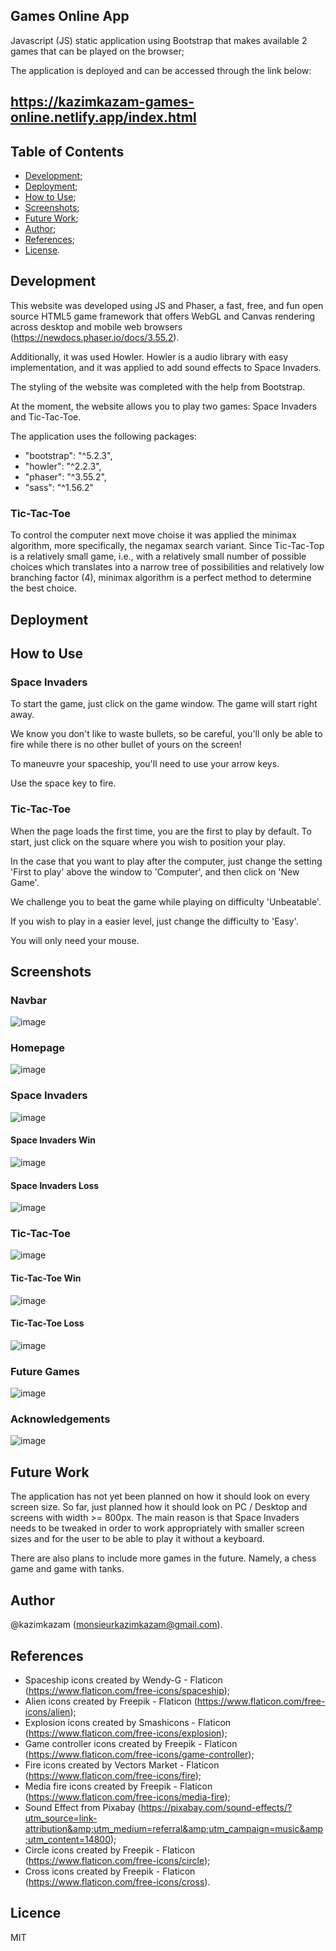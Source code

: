 ## Games Online App

Javascript (JS) static application using Bootstrap that makes available 2 games that can be played on the browser;

The application is deployed and can be accessed through the link below:

## https://kazimkazam-games-online.netlify.app/index.html

## Table of Contents

- [Development](#development);
- [Deployment](#deployment);
- [How to Use](#how-to-use);
- [Screenshots](#screenshots);
- [Future Work](#future-work);
- [Author](#author);
- [References](#references);
- [License](#licence).

## Development

This website was developed using JS and Phaser, a fast, free, and fun open source HTML5 game framework that offers WebGL and Canvas rendering across desktop and mobile web browsers (https://newdocs.phaser.io/docs/3.55.2).

Additionally, it was used Howler. Howler is a audio library with easy implementation, and it was applied to add sound effects to Space Invaders.

The styling of the website was completed with the help from Bootstrap.

At the moment, the website allows you to play two games: Space Invaders and Tic-Tac-Toe.

The application uses the following packages:
- "bootstrap": "^5.2.3",
- "howler": "^2.2.3",
- "phaser": "^3.55.2",
- "sass": "^1.56.2"

### Tic-Tac-Toe

To control the computer next move choise it was applied the minimax algorithm, more specifically, the negamax search variant. Since Tic-Tac-Top is a relatively small game, i.e., with a relatively small number of possible choices which translates into a narrow tree of possibilities and relatively low branching factor (4), minimax algorithm is a perfect method to determine the best choice.

## Deployment



## How to Use

### Space Invaders

To start the game, just click on the game window. The game will start right away.

We know you don't like to waste bullets, so be careful, you'll only be able to fire while there is no other bullet of yours on the screen!

To maneuvre your spaceship, you'll need to use your arrow keys.

Use the space key to fire.

### Tic-Tac-Toe

When the page loads the first time, you are the first to play by default. To start, just click on the square where you wish to position your play.

In the case that you want to play after the computer, just change the setting 'First to play' above the window to 'Computer', and then click on 'New Game'.

We challenge you to beat the game while playing on difficulty 'Unbeatable'.

If you wish to play in a easier level, just change the difficulty to 'Easy'.

You will only need your mouse.

## Screenshots

### Navbar

![image](https://github.com/kazimkazam/games-app/blob/master/screenshots/navbar.png?raw=true)

### Homepage

![image](https://github.com/kazimkazam/games-app/blob/master/screenshots/homepage.png?raw=true)

### Space Invaders

![image](https://github.com/kazimkazam/games-app/blob/master/screenshots/spaceInvaders.png?raw=true)

#### Space Invaders Win

![image](https://github.com/kazimkazam/games-app/blob/master/screenshots/spaceInvadersWin.png?raw=true)

#### Space Invaders Loss

![image](https://github.com/kazimkazam/games-app/blob/master/screenshots/spaceInvadersLoss.png?raw=true)

### Tic-Tac-Toe

![image](https://github.com/kazimkazam/games-app/blob/master/screenshots/ticTacToe.png?raw=true)

#### Tic-Tac-Toe Win

![image](https://github.com/kazimkazam/games-app/blob/master/screenshots/ticTacToeWin.png?raw=true)

#### Tic-Tac-Toe Loss

![image](https://github.com/kazimkazam/games-app/blob/master/screenshots/ticTacToeLoss.png?raw=true)

### Future Games

![image](https://github.com/kazimkazam/games-app/blob/master/screenshots/futureGames.png?raw=true)

### Acknowledgements

![image](https://github.com/kazimkazam/games-app/blob/master/screenshots/acknowledgements.png?raw=true)

## Future Work

The application has not yet been planned on how it should look on every screen size. So far, just planned how it should look on PC / Desktop and screens with width >= 800px. The main reason is that Space Invaders needs to be tweaked in order to work appropriately with smaller screen sizes and for the user to be able to play it without a keyboard.

There are also plans to include more games in the future. Namely, a chess game and game with tanks.

## Author

@kazimkazam (monsieurkazimkazam@gmail.com).

## References

- Spaceship icons created by Wendy-G - Flaticon (https://www.flaticon.com/free-icons/spaceship);
- Alien icons created by Freepik - Flaticon (https://www.flaticon.com/free-icons/alien);
- Explosion icons created by Smashicons - Flaticon (https://www.flaticon.com/free-icons/explosion);
- Game controller icons created by Freepik - Flaticon (https://www.flaticon.com/free-icons/game-controller);
- Fire icons created by Vectors Market - Flaticon (https://www.flaticon.com/free-icons/fire);
- Media fire icons created by Freepik - Flaticon (https://www.flaticon.com/free-icons/media-fire);
- Sound Effect from Pixabay (https://pixabay.com/sound-effects/?utm_source=link-attribution&amp;utm_medium=referral&amp;utm_campaign=music&amp;utm_content=14800);
- Circle icons created by Freepik - Flaticon (https://www.flaticon.com/free-icons/circle);
- Cross icons created by Freepik - Flaticon (https://www.flaticon.com/free-icons/cross).

## Licence

MIT